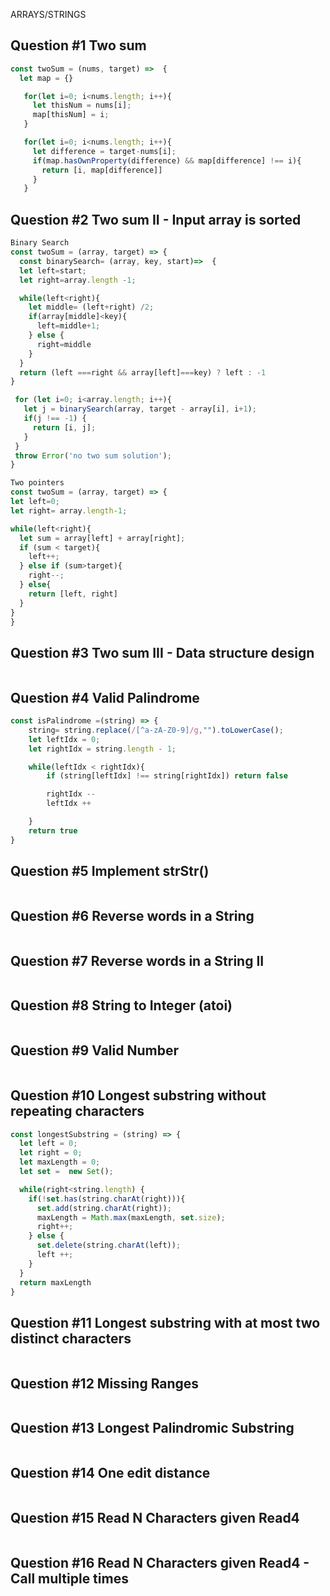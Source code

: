 ARRAYS/STRINGS
## Question #1 Two sum
``` Javascript
const twoSum = (nums, target) =>  {
  let map = {}

   for(let i=0; i<nums.length; i++){
     let thisNum = nums[i];
     map[thisNum] = i;
   }

   for(let i=0; i<nums.length; i++){
     let difference = target-nums[i];
     if(map.hasOwnProperty(difference) && map[difference] !== i){
       return [i, map[difference]]
     }
   }
```
## Question #2 Two sum II - Input array is sorted
``` Javascript
Binary Search
const twoSum = (array, target) => {
  const binarySearch= (array, key, start)=>  {
  let left=start;
  let right=array.length -1;

  while(left<right){
    let middle= (left+right) /2;
    if(array[middle]<key){
      left=middle+1;
    } else {
      right=middle
    }
  }
  return (left ===right && array[left]===key) ? left : -1
}

 for (let i=0; i<array.length; i++){
   let j = binarySearch(array, target - array[i], i+1);
   if(j !== -1) {
     return [i, j];
   }
 }
 throw Error('no two sum solution');
}

```
```Javascript
Two pointers
const twoSum = (array, target) => {
let left=0;
let right= array.length-1;

while(left<right){
  let sum = array[left] + array[right];
  if (sum < target){
    left++;
  } else if (sum>target){
    right--;
  } else{
    return [left, right]
  }
}
}

```

## Question #3 Two sum III - Data structure design
``` Javascript
```

## Question #4 Valid Palindrome
``` Javascript
const isPalindrome =(string) => {
    string= string.replace(/[^a-zA-Z0-9]/g,"").toLowerCase();
    let leftIdx = 0;
    let rightIdx = string.length - 1;

    while(leftIdx < rightIdx){
        if (string[leftIdx] !== string[rightIdx]) return false

        rightIdx --
        leftIdx ++

    }
    return true
}
```

## Question #5 Implement strStr()
``` Javascript
```

## Question #6 Reverse words in a String
``` Javascript
```
## Question #7 Reverse words in a String II
``` Javascript
```

## Question #8 String to Integer (atoi)
``` Javascript
```

## Question #9 Valid Number
``` Javascript
```

## Question #10 Longest substring without repeating characters
``` Javascript
const longestSubstring = (string) => {
  let left = 0;
  let right = 0;
  let maxLength = 0;
  let set =  new Set();

  while(right<string.length) {
    if(!set.has(string.charAt(right))){
      set.add(string.charAt(right));
      maxLength = Math.max(maxLength, set.size);
      right++;
    } else {
      set.delete(string.charAt(left));
      left ++;
    }
  }
  return maxLength
}
```

## Question #11 Longest substring with at most two distinct characters
``` Javascript
```

## Question #12 Missing Ranges
``` Javascript
```

## Question #13 Longest Palindromic Substring
``` Javascript
```

## Question #14 One edit distance
``` Javascript
```

## Question #15 Read N Characters given Read4
``` Javascript
```

## Question #16 Read N Characters given Read4 - Call multiple times
``` Javascript
```





